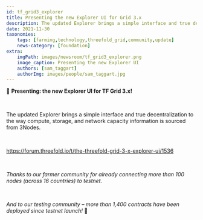 ```yaml
---
id: tf_grid3_explorer
title: Presenting the new Explorer UI for Grid 3.x
description: The updated Explorer brings a simple interface and true decentralization to the way compute, storage, and network capacity information is sourced from 3Nodes.
date: 2021-11-30
taxonomies:
    tags: [farming,technology,threefold_grid,community,update]
    news-category: [foundation]
extra:
    imgPath: images/newsroom/tf_grid3_explorer.png
    image_caption: Presenting the new Explorer UI
    authors: [sam_taggart]
    authorImg: images/people/sam_taggart.jpg
---
```


🚨 **Presenting: the new Explorer UI for TF Grid 3.x!**

<br/>

The updated Explorer brings a simple interface and true decentralization to the way compute, storage, and network capacity information is sourced from 3Nodes.

<br/>

https://forum.threefold.io/t/the-threefold-grid-3-x-explorer-ui/1536

<br/>

*Thanks to our farmer community for already connecting more than 100 nodes (across 16 countries) to testnet.*

<br/>

*And to our testing community – more than 1,400 contracts have been deployed since testnet launch!* 🚀